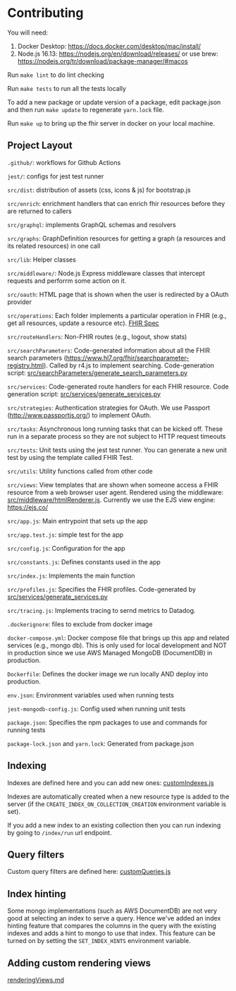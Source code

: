 # Contributing
You will need:
1. Docker Desktop: https://docs.docker.com/desktop/mac/install/
2. Node.js 16.13: https://nodejs.org/en/download/releases/ or use brew: https://nodejs.org/tr/download/package-manager/#macos

Run `make lint` to do lint checking

Run `make tests` to run all the tests locally

To add a new package or update version of a package, edit package.json and then run `make update` to regenerate `yarn.lock` file.

Run `make up` to bring up the fhir server in docker on your local machine.

## Project Layout
`.github/`: workflows for Github Actions

`jest/`: configs for jest test runner

`src/dist`: distribution of assets (css, icons & js) for bootstrap.js

`src/enrich`: enrichment handlers that can enrich fhir resources before they are returned to callers

`src/graphql`: implements GraphQL schemas and resolvers

`src/graphs`: GraphDefinition resources for getting a graph (a resources and its related resources) in one call

`src/lib`: Helper classes

`src/middleware/`: Node.js Express middleware classes that intercept requests and perforrm some action on it.

`src/oauth`: HTML page that is shown when the user is redirected by a OAuth provider

`src/operations`: Each folder implements a particular operation in FHIR (e.g., get all resources, update a resource etc).  [FHIR Spec](https://www.hl7.org/fhir/operations.html)

`src/routeHandlers`: Non-FHIR routes (e.g., logout, show stats)

`src/searchParameters`: Code-generated information about all the FHIR search parameters (https://www.hl7.org/fhir/searchparameter-registry.html).  Called by r4.js to implement searching.  Code-generation script: [src/searchParameters/generate_search_parameters.py](src/searchParameters/generate_search_parameters.py)

`src/services`: Code-generated route handlers for each FHIR resource.  Code generation script: [src/services/generate_services.py](src/services/generate_services.py)

`src/strategies`: Authentication strategies for OAuth.  We use Passport (http://www.passportjs.org/) to implement OAuth.  

`src/tasks`: Asynchronous long running tasks that can be kicked off.  These run in a separate process so they are not subject to HTTP request timeouts

`src/tests`: Unit tests using the jest test runner.  You can generate a new unit test by using the template called FHIR Test.

`src/utils`: Utility functions called from other code

`src/views`: View templates that are shown when someone access a FHIR resource from a web browser user agent.  Rendered using the middleware: [src/middleware/htmlRenderer.js](src/middleware/htmlRenderer.js).  Currently we use the EJS view engine: https://ejs.co/ 

`src/app.js`: Main entrypoint that sets up the app

`src/app.test.js`: simple test for the app

`src/config.js`: Configuration for the app

`src/constants.js`: Defines constants used in the app

`src/index.js`: Implements the main function

`src/profiles.js`: Specifies the FHIR profiles.  Code-generated by [src/services/generate_services.py](src/services/generate_services.py)

`src/tracing.js`: Implements tracing to sernd metrics to Datadog.

`.dockerignore`: files to exclude from docker image

`docker-compose.yml`: Docker compose file that brings up this app and related services (e.g., mongo db).  This is only used for local development and NOT in production since we use AWS Managed MongoDB (DocumentDB) in production.

`Dockerfile`: Defines the docker image we run locally AND deploy into production.

`env.json`: Environment variables used when running tests

`jest-mongodb-config.js`: Config used when running unit tests

`package.json`: Specifies the npm packages to use and commands for running tests

`package-lock.json` and `yarn.lock`: Generated from package.json


## Indexing
Indexes are defined here and you can add new ones: 
[customIndexes.js](src/utils/customIndexes.js)

Indexes are automatically created when a new resource type is added to the server (if the `CREATE_INDEX_ON_COLLECTION_CREATION` environment variable is set).

If you add a new index to an existing collection then you can run indexing by going to `/index/run` url endpoint.


## Query filters
Custom query filters are defined here: [customQueries.js](src/operations/search/query/customQueries.js)


## Index hinting
Some mongo implementations (such as AWS DocumentDB) are not very good at selecting an index to serve a query.  Hence we've added an index hinting feature that compares the columns in the query with the existing indexes and adds a hint to mongo to use that index.  This feature can be turned on by setting the `SET_INDEX_HINTS` environment variable.

## Adding custom rendering views
[renderingViews.md](renderingViews.md)
